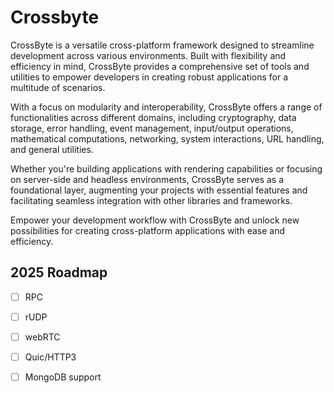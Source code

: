 # Crossbyte
CrossByte is a versatile cross-platform framework designed to streamline development across various environments. Built with flexibility and efficiency in mind, CrossByte provides a comprehensive set of tools and utilities to empower developers in creating robust applications for a multitude of scenarios.

With a focus on modularity and interoperability, CrossByte offers a range of functionalities across different domains, including cryptography, data storage, error handling, event management, input/output operations, mathematical computations, networking, system interactions, URL handling, and general utilities.

Whether you're building applications with rendering capabilities or focusing on server-side and headless environments, CrossByte serves as a foundational layer, augmenting your projects with essential features and facilitating seamless integration with other libraries and frameworks.

Empower your development workflow with CrossByte and unlock new possibilities for creating cross-platform applications with ease and efficiency.


## 2025 Roadmap
- [ ] RPC
- [ ] rUDP
- [ ] webRTC
- [ ] Quic/HTTP3
- [ ] MongoDB support

